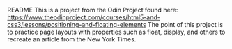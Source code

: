 README
This is a project from the Odin Project found here: https://www.theodinproject.com/courses/html5-and-css3/lessons/positioning-and-floating-elements
 The point of this project is to practice page layouts with properties such as float, display, and others to recreate an article from the New York Times.